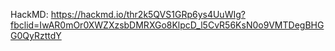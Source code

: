 HackMD: https://hackmd.io/thr2k5QVS1GRp6ys4UuWIg?fbclid=IwAR0mOr0XWZXzsbDMRXGo8KlpcD_l5CvR56KsN0o9VMTDegBHGG0QyRzttdY